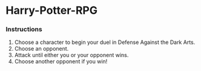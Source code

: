 # Harry-Potter-RPG
### Instructions
1. Choose a character to begin your duel in Defense Against the Dark Arts.
2. Choose an opponent.
3. Attack until either you or your opponent wins.
4. Choose another opponent if you win!
